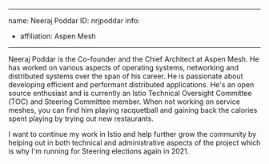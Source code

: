 -------------------------------------------------------------
name: Neeraj Poddar
ID: nrjpoddar
info:
  - affiliation: Aspen Mesh
-------------------------------------------------------------

Neeraj Poddar is the Co-founder and the Chief Architect at Aspen Mesh. He has
worked on various aspects of operating systems, networking and distributed
systems over the span of his career. He is passionate about developing efficient
and performant distributed applications.  He's an open source enthusiast and is
currently an Istio Technical Oversight Committee (TOC) and Steering Committee member.
When not working on service meshes, you can find him playing
racquetball and gaining back the calories spent playing by trying out new
restaurants.

I want to continue my work in Istio and help further grow the community by
helping out in both technical and administrative aspects of the project which is
why I'm running for Steering elections again in 2021.
